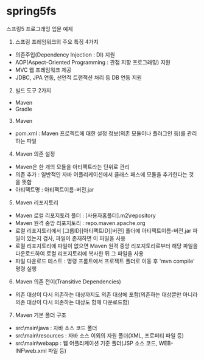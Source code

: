 # spring5fs
스프링5 프로그래밍 입문 예제

1. 스프링 프레임워크의 주요 특징 4가지
  - 의존주입(Dependency Injection : DI) 지원
  - AOP(Aspect-Oriented Programming : 관점 지향 프로그래밍) 지원
  - MVC 웹 프레임워크 제공
  - JDBC, JPA 연동, 선언적 트랜잭션 처리 등 DB 연동 지원

2. 빌드 도구 2가지
  - Maven
  - Gradle

3. Maven
  - pom.xml : Maven 프로젝트에 대한 설정 정보(의존 모듈이나 플러그인 등)를 관리하는 파일

4. Maven 의존 설정
  - Maven은 한 개의 모듈을 아티팩트라는 단위로 관리
  - 의존 추가 : 일반적인 자바 어플리케이션에서 클래스 패스에 모듈을 추가한다는 것을 뜻함
  - 아티팩트명 : 아티팩트이름-버전.jar

5. Maven 리포지토리
  - Maven 로컬 리포지토리 폴더 : [사용자홈폴더]\.m2\repository
  - Maven 원격 중앙 리포지토리 : repo.maven.apache.org
  - 로컬 리포지토리에서 [그룹ID]\[아티팩트ID]\[버전] 폴더에 아티팩트이름-버전.jar 파일이 있는지 검사, 파일이 존재하면 이 파일을 사용
  - 로컬 리포지토리에 파일이 없으면 Maven 원격 중앙 리포지토리로부터 해당 파일을 다운로드하여 로컬 리포지토리에 복사한 뒤 그 파일을 사용
  - 파일 다운로드 테스트 : 명령 프롬트에서 프로젝트 폴더로 이동 후 'mvn compile' 명령 실행
    
6. Maven 의존 전이(Transitive Dependencies)
  - 의존 대상이 다시 의존하는 대상까지도 의존 대상에 포함(의존하는 대상뿐만 아니라 의존 대상이 다시 의존하는 대상도 함께 다운로드함)

7. Maven 기본 폴더 구조
  - src\main\java : 자바 소스 코드 폴더
  - src\main\resources : 자바 소스 이외의 자원 폴더(XML, 프로퍼티 파일 등)
  - src\main\webapp : 웹 어플리케이션 기준 폴더(JSP 소스 코드, WEB-INF\web.xml 파일 등)
